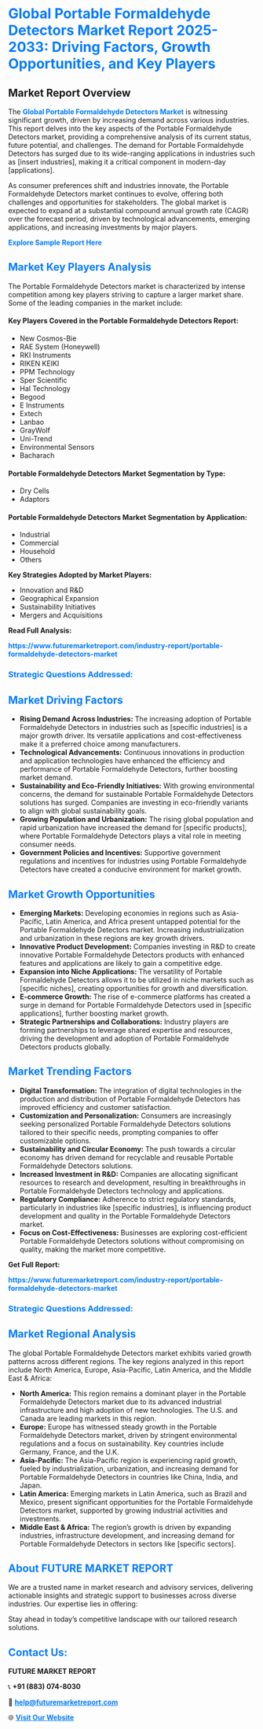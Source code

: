 <h1 style="color: #007BFF;">Global Portable Formaldehyde Detectors Market Report 2025-2033: Driving Factors, Growth Opportunities, and Key Players</h1>

<section id="overview">
<h2>Market Report Overview</h2>
<p>The <a href="https://www.futuremarketreport.com/industry-report/portable-formaldehyde-detectors-market" style="color: #007BFF; text-decoration: none;"><strong>Global Portable Formaldehyde Detectors Market</strong></a> is witnessing significant growth, driven by increasing demand across various industries. This report delves into the key aspects of the Portable Formaldehyde Detectors market, providing a comprehensive analysis of its current status, future potential, and challenges. The demand for Portable Formaldehyde Detectors has surged due to its wide-ranging applications in industries such as [insert industries], making it a critical component in modern-day [applications].</p>
<p>As consumer preferences shift and industries innovate, the Portable Formaldehyde Detectors market continues to evolve, offering both challenges and opportunities for stakeholders. The global market is expected to expand at a substantial compound annual growth rate (CAGR) over the forecast period, driven by technological advancements, emerging applications, and increasing investments by major players.</p>
</section>

<section id="overview">
<p><a href="https://www.futuremarketreport.com/request-sample/reportId=83604" style="color: #007BFF; text-decoration: none;"><strong>Explore Sample Report Here</strong></a></p>
</section>

<section id="key-players">
<h2 style="color: #007BFF;">Market Key Players Analysis</h2>
<p>The Portable Formaldehyde Detectors market is characterized by intense competition among key players striving to capture a larger market share. Some of the leading companies in the market include:</p>
<h4>Key Players Covered in the Portable Formaldehyde Detectors Report:</h4>
<ul><li>New Cosmos-Bie</li><li>RAE System (Honeywell)</li><li>RKI Instruments</li><li>RIKEN KEIKI</li><li>PPM Technology</li><li>Sper Scientific</li><li>Hal Technology</li><li>Begood</li><li>E Instruments</li><li>Extech</li><li>Lanbao</li><li>GrayWolf</li><li>Uni-Trend</li><li>Environmental Sensors</li><li>Bacharach</li></ul>
<h4>Portable Formaldehyde Detectors Market Segmentation by Type:</h4>
<ul><li>Dry Cells</li><li>Adaptors</li></ul>

<h4>Portable Formaldehyde Detectors Market Segmentation by Application:</h4>
<ul><li>Industrial</li><li>Commercial</li><li>Household</li><li>Others</li></ul>
<p><strong>Key Strategies Adopted by Market Players:</strong></p>
<ul>
<li>Innovation and R&D</li>
<li>Geographical Expansion</li>
<li>Sustainability Initiatives</li>
<li>Mergers and Acquisitions</li>
</ul>
</section>

<section>
<p><strong>Read Full Analysis: </strong></p><a href="https://www.futuremarketreport.com/industry-report/portable-formaldehyde-detectors-market" style="color: #007BFF; text-decoration: none;"><strong>https://www.futuremarketreport.com/industry-report/portable-formaldehyde-detectors-market</strong></a>
<h3 style="color: #007BFF;">Strategic Questions Addressed:</h3>
</section>

<section id="driving-factors">
<h2 style="color: #007BFF;">Market Driving Factors</h2>
<ul>
<li><strong>Rising Demand Across Industries:</strong> The increasing adoption of Portable Formaldehyde Detectors in industries such as [specific industries] is a major growth driver. Its versatile applications and cost-effectiveness make it a preferred choice among manufacturers.</li>
<li><strong>Technological Advancements:</strong> Continuous innovations in production and application technologies have enhanced the efficiency and performance of Portable Formaldehyde Detectors, further boosting market demand.</li>
<li><strong>Sustainability and Eco-Friendly Initiatives:</strong> With growing environmental concerns, the demand for sustainable Portable Formaldehyde Detectors solutions has surged. Companies are investing in eco-friendly variants to align with global sustainability goals.</li>
<li><strong>Growing Population and Urbanization:</strong> The rising global population and rapid urbanization have increased the demand for [specific products], where Portable Formaldehyde Detectors plays a vital role in meeting consumer needs.</li>
<li><strong>Government Policies and Incentives:</strong> Supportive government regulations and incentives for industries using Portable Formaldehyde Detectors have created a conducive environment for market growth.</li>
</ul>
</section>

<section id="growth-opportunities">
<h2 style="color: #007BFF;">Market Growth Opportunities</h2>
<ul>
<li><strong>Emerging Markets:</strong> Developing economies in regions such as Asia-Pacific, Latin America, and Africa present untapped potential for the Portable Formaldehyde Detectors market. Increasing industrialization and urbanization in these regions are key growth drivers.</li>
<li><strong>Innovative Product Development:</strong> Companies investing in R&D to create innovative Portable Formaldehyde Detectors products with enhanced features and applications are likely to gain a competitive edge.</li>
<li><strong>Expansion into Niche Applications:</strong> The versatility of Portable Formaldehyde Detectors allows it to be utilized in niche markets such as [specific niches], creating opportunities for growth and diversification.</li>
<li><strong>E-commerce Growth:</strong> The rise of e-commerce platforms has created a surge in demand for Portable Formaldehyde Detectors used in [specific applications], further boosting market growth.</li>
<li><strong>Strategic Partnerships and Collaborations:</strong> Industry players are forming partnerships to leverage shared expertise and resources, driving the development and adoption of Portable Formaldehyde Detectors products globally.</li>
</ul>
</section>

<section id="trending-factors">
<h2 style="color: #007BFF;">Market Trending Factors</h2>
<ul>
<li><strong>Digital Transformation:</strong> The integration of digital technologies in the production and distribution of Portable Formaldehyde Detectors has improved efficiency and customer satisfaction.</li>
<li><strong>Customization and Personalization:</strong> Consumers are increasingly seeking personalized Portable Formaldehyde Detectors solutions tailored to their specific needs, prompting companies to offer customizable options.</li>
<li><strong>Sustainability and Circular Economy:</strong> The push towards a circular economy has driven demand for recyclable and reusable Portable Formaldehyde Detectors solutions.</li>
<li><strong>Increased Investment in R&D:</strong> Companies are allocating significant resources to research and development, resulting in breakthroughs in Portable Formaldehyde Detectors technology and applications.</li>
<li><strong>Regulatory Compliance:</strong> Adherence to strict regulatory standards, particularly in industries like [specific industries], is influencing product development and quality in the Portable Formaldehyde Detectors market.</li>
<li><strong>Focus on Cost-Effectiveness:</strong> Businesses are exploring cost-efficient Portable Formaldehyde Detectors solutions without compromising on quality, making the market more competitive.</li>
</ul>
</section>

<section>
<p><strong>Get Full Report: </strong></p><a href="https://www.futuremarketreport.com/industry-report/portable-formaldehyde-detectors-market" style="color: #007BFF; text-decoration: none;"><strong>https://www.futuremarketreport.com/industry-report/portable-formaldehyde-detectors-market</strong></a>
<h3 style="color: #007BFF;">Strategic Questions Addressed:</h3>
</section>


<section id="regional-analysis">
<h2 style="color: #007BFF;">Market Regional Analysis</h2>
<p>The global Portable Formaldehyde Detectors market exhibits varied growth patterns across different regions. The key regions analyzed in this report include North America, Europe, Asia-Pacific, Latin America, and the Middle East & Africa:</p>
<ul>
<li><strong>North America:</strong> This region remains a dominant player in the Portable Formaldehyde Detectors market due to its advanced industrial infrastructure and high adoption of new technologies. The U.S. and Canada are leading markets in this region.</li>
<li><strong>Europe:</strong> Europe has witnessed steady growth in the Portable Formaldehyde Detectors market, driven by stringent environmental regulations and a focus on sustainability. Key countries include Germany, France, and the U.K.</li>
<li><strong>Asia-Pacific:</strong> The Asia-Pacific region is experiencing rapid growth, fueled by industrialization, urbanization, and increasing demand for Portable Formaldehyde Detectors in countries like China, India, and Japan.</li>
<li><strong>Latin America:</strong> Emerging markets in Latin America, such as Brazil and Mexico, present significant opportunities for the Portable Formaldehyde Detectors market, supported by growing industrial activities and investments.</li>
<li><strong>Middle East & Africa:</strong> The region’s growth is driven by expanding industries, infrastructure development, and increasing demand for Portable Formaldehyde Detectors in sectors like [specific sectors].</li>
</ul>
</section>

<footer>
<h2 style="color: #007BFF;">About FUTURE MARKET REPORT</h2>
<p>We are a trusted name in market research and advisory services, delivering actionable insights and strategic support to businesses across diverse industries. Our expertise lies in offering:</p>

<p>Stay ahead in today’s competitive landscape with our tailored research solutions.</p>

<h2 style="color: #007BFF;">Contact Us:</h2>
<p><strong>FUTURE MARKET REPORT</strong></p>
<p>📞 <strong>+91 (883) 074-8030</strong></p>
<p>📧 <strong><a href="mailto:help@futuremarketreport.com" style="color: #007BFF;">help@futuremarketreport.com</a></strong></p>
<p>🌐 <strong><a href="https://www.futuremarketreport.com/" style="color: #007BFF;">Visit Our Website</a></strong></p>
</footer>